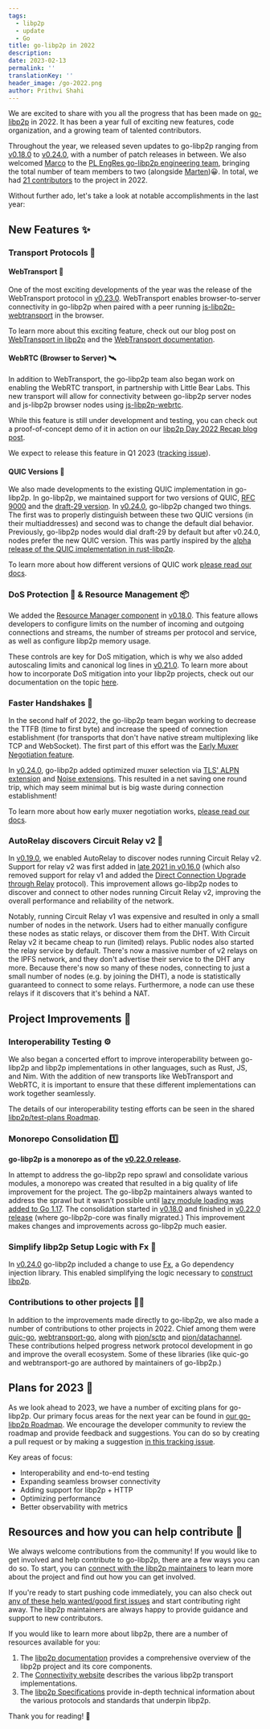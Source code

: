 ```yaml
---
tags:
  - libp2p
  - update
  - Go
title: go-libp2p in 2022
description:
date: 2023-02-13
permalink: ''
translationKey: ''
header_image: /go-2022.png
author: Prithvi Shahi
---
```


We are excited to share with you all the progress that has been made on [go-libp2p](https://github.com/libp2p/go-libp2p) in 2022. It has been a year full of exciting new features, code organization, and a growing team of talented contributors.

Throughout the year, we released seven updates to go-libp2p ranging from [v0.18.0](https://github.com/libp2p/go-libp2p/releases/tag/v0.18.0) to [v0.24.0](https://github.com/libp2p/go-libp2p/releases/tag/v0.24.0), with a number of patch releases in between. We also welcomed [Marco](https://github.com/MarcoPolo) to the [PL EngRes go-libp2p engineering team](https://pl-strflt.notion.site/libp2p-a27f9e5cb69648538e444163ce3f7309), bringing the total number of team members to two (alongside [Marten](https://github.com/marten-seemann))😀. In total, we had [21 contributors](https://github.com/libp2p/go-libp2p/graphs/contributors?from=2022-01-01&to=2022-12-31&type=c) to the project in 2022.

Without further ado, let's take a look at notable accomplishments in the last year:

## New Features ✨

### Transport Protocols 🚚

#### WebTransport 📡

One of the most exciting developments of the year was the release of the WebTransport protocol in [v0.23.0](https://github.com/libp2p/go-libp2p/releases/tag/v0.23.0). WebTransport enables browser-to-server connectivity in go-libp2p when paired with a peer running [js-libp2p-webtransport](https://www.npmjs.com/package/@libp2p/webtransport) in the browser.

To learn more about this exciting feature, check out our blog post on [WebTransport in libp2p](https://blog.libp2p.io/2022-12-19-libp2p-webtransport/) and the [WebTransport documentation](https://docs.libp2p.io/concepts/transports/webtransport/).

#### WebRTC (Browser to Server) 🛰️

In addition to WebTransport, the go-libp2p team also began work on enabling the WebRTC transport, in partnership with Little Bear Labs. This new transport will allow for connectivity between go-libp2p server nodes and js-libp2p browser nodes using [js-libp2p-webrtc](https://github.com/libp2p/js-libp2p-webrtc). 

While this feature is still under development and testing, you can check out a proof-of-concept demo of it in action on our [libp2p Day 2022 Recap blog post](https://blog.libp2p.io/2022-11-22-libp2p-day-2022-recap/#why-webrtc). 

We expect to release this feature in Q1 2023 ([tracking issue](https://github.com/libp2p/go-libp2p/issues/2030)).

#### QUIC Versions 🐰

We also made developments to the existing QUIC implementation in go-libp2p. In go-libp2p, we maintained support for two versions of QUIC, [RFC 9000](https://datatracker.ietf.org/doc/) and the [draft-29 version](https://datatracker.ietf.org/doc/html/draft-ietf-quic-transport-29). In [v0.24.0](https://github.com/libp2p/go-libp2p/releases/tag/v0.24.0), go-libp2p changed two things. The first was to properly distinguish between these two QUIC versions (in their multiaddresses) and second was to change the default dial behavior. Previously, go-libp2p nodes would dial draft-29 by default but after v0.24.0, nodes prefer the new QUIC version. This was partly inspired by the [alpha release of the QUIC implementation in rust-libp2p](https://github.com/libp2p/rust-libp2p/releases/tag/v0.50.0).

To learn more about how different versions of QUIC work [please read our docs](https://docs.libp2p.io/concepts/transports/quic/#distinguishing-multiple-quic-versions-in-libp2p).

### DoS Protection 🏰 & Resource Management 📦

We added the [Resource Manager component](https://github.com/libp2p/go-libp2p/tree/master/p2p/host/resource-manager#readme) in [v0.18.0](https://github.com/libp2p/go-libp2p/releases/tag/v0.18.0). This feature allows developers to configure limits on the number of incoming and outgoing connections and streams, the number of streams per protocol and service, as well as configure libp2p memory usage.

These controls are key for DoS mitigation, which is why we also added autoscaling limits and canonical log lines in [v0.21.0](https://github.com/libp2p/go-libp2p/releases/tag/v0.21.0). 
To learn more about how to incorporate DoS mitigation into your libp2p projects, check out our documentation on the topic [here](https://docs.libp2p.io/concepts/security/dos-mitigation/).

### Faster Handshakes 🤝

In the second half of 2022, the go-libp2p team began working to decrease the TTFB (time to first byte) and increase the speed of connection establishment (for transports that don't have native stream multiplexing like TCP and WebSocket). The first part of this effort was the [Early Muxer Negotiation feature](https://github.com/libp2p/specs/blob/master/connections/inlined-muxer-negotiation.md).

In [v0.24.0](https://github.com/libp2p/go-libp2p/releases/tag/v0.24.0), go-libp2p added optimized muxer selection via [TLS' ALPN extension](https://github.com/libp2p/specs/blob/master/connections/inlined-muxer-negotiation.md#multiplexer-negotiation-over-tls) and [Noise extensions](https://github.com/libp2p/specs/blob/master/connections/inlined-muxer-negotiation.md#multiplexer-negotiation-over-noise).
This resulted in a net saving one round trip, which may seem minimal but is big waste during connection establishment!

To learn more about how early muxer negotiation works, [please read our docs](https://docs.libp2p.io/concepts/multiplex/early-negotiation/).

### AutoRelay discovers Circuit Relay v2 🔭

In [v0.19.0](https://github.com/libp2p/go-libp2p/releases/tag/v0.19.0), we enabled AutoRelay to discover nodes running Circuit Relay v2. Support for relay v2 was first added in [late 2021 in v0.16.0](https://github.com/libp2p/go-libp2p/releases/tag/v0.16.0) (which also removed support for relay v1 and added the [Direct Connection Upgrade through Relay](https://github.com/libp2p/specs/blob/master/relay/DCUtR.md) protocol). This improvement allows go-libp2p nodes to discover and connect to other nodes running Circuit Relay v2, improving the overall performance and reliability of the network.

Notably, running Circuit Relay v1 was expensive and resulted in only a small number of nodes in the network. Users had to either manually configure these nodes as static relays, or discover them from the DHT.
With Circuit Relay v2 it became cheap to run (limited) relays. Public nodes also started the relay service by default.
There's now a massive number of v2 relays on the IPFS network, and they don't advertise their service to the DHT any more.
Because there's now so many of these nodes, connecting to just a small number of nodes (e.g. by joining the DHT), a node is statistically guaranteed to connect to some relays. Furthermore, a node can use these relays if it discovers that it's behind a NAT.

## Project Improvements 🏡

### Interoperability Testing ⚙️

We also began a concerted effort to improve interoperability between go-libp2p and libp2p implementations in other languages, such as Rust, JS, and Nim. With the addition of new transports like WebTransport and WebRTC, it is important to ensure that these different implementations can work together seamlessly.

The details of our interoperability testing efforts can be seen in the shared [libp2p/test-plans Roadmap](https://github.com/libp2p/test-plans/blob/master/ROADMAP.md#a-multi-dimensional-testinginterop-visibility).

### Monorepo Consolidation 1️⃣

**go-libp2p is a monorepo as of the [v0.22.0 release](https://github.com/libp2p/go-libp2p/releases/tag/v0.22.0).**

In attempt to address the go-libp2p repo sprawl and consolidate various modules, a monorepo was created that resulted in a big quality of life improvement for the project. The go-libp2p maintainers always wanted to address the sprawl but it wasn’t possible until [lazy module loading was added to Go 1.17](https://go.dev/ref/mod#lazy-loading).
The consolidation started in [v0.18.0](https://github.com/libp2p/go-libp2p/releases/tag/v0.18.0) and finished in [v0.22.0 release](https://github.com/libp2p/go-libp2p/releases/tag/v0.22.0) (where go-libp2p-core was finally migrated.)
This improvement makes changes and improvements across go-libp2p much easier.

### Simplify libp2p Setup Logic with Fx 🦄

In [v0.24.0](https://github.com/libp2p/go-libp2p/releases/tag/v0.24.0) go-libp2p included a change to use [Fx](https://github.com/uber-go/fx), a Go dependency injection library.
This enabled simplifying the logic necessary to [construct libp2p](https://github.com/libp2p/go-libp2p/pull/1858).

### Contributions to other projects 🧑‍💻

In addition to the improvements made directly to go-libp2p, we also made a number of contributions to other projects in 2022.
Chief among them were [quic-go](https://github.com/lucas-clemente/quic-go), [webtransport-go](https://github.com/quic-go/webtransport-go), along with [pion/sctp](https://github.com/pion/sctp) and [pion/datachannel](https://github.com/pion/datachannel). These contributions helped progress network protocol development in go and improve the overall ecosystem.
Some of these libraries (like quic-go and webtransport-go are authored by maintainers of go-libp2p.)

## Plans for 2023 📅

As we look ahead to 2023, we have a number of exciting plans for go-libp2p. Our primary focus areas for the next year can be found in [our go-libp2p Roadmap](https://github.com/libp2p/go-libp2p/blob/master/ROADMAP.md). We encourage the developer community to review the roadmap and provide feedback and suggestions. You can do so by creating a pull request or by making a suggestion [in this tracking issue](https://github.com/libp2p/go-libp2p/issues/1806).

Key areas of focus:

- Interoperability and end-to-end testing
- Expanding seamless browser connectivity
- Adding support for libp2p + HTTP
- Optimizing performance
- Better observability with metrics

## Resources and how you can help contribute 💪

We always welcome contributions from the community! If you would like to get involved and help contribute to go-libp2p, there are a few ways you can do so.
To start, you can [connect with the libp2p maintainers](https://libp2p.io/#community) to learn more about the project and find out how you can get involved.

If you're ready to start pushing code immediately, you can also check out [any of these help wanted/good first issues](https://github.com/libp2p/go-libp2p/issues?q=is%3Aopen+is%3Aissue+label%3A%22good+first+issue%22) and start contributing right away. The libp2p maintainers are always happy to provide guidance and support to new contributors.

If you would like to learn more about libp2p, there are a number of resources available for you:
1. The [libp2p documentation](https://docs.libp2p.io/) provides a comprehensive overview of the libp2p project and its core components.
2. The [Connectivity website](https://connectivity.libp2p.io/) describes the various libp2p transport implementations.
3. The [libp2p Specifications](https://github.com/libp2p/specs/) provide in-depth technical information about the various protocols and standards that underpin libp2p.

Thank you for reading! 🙏

